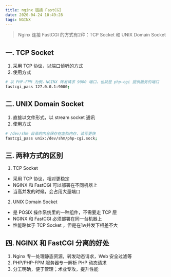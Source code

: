 ```yaml
---
title: nginx 链接 FastCGI
date: 2020-04-24 10:49:28
tags: NGINX
---
```


>  Nginx 连接 FastCGI 的方式有2种：TCP Socket 和 UNIX Domain Socket

<!-- more -->

## 一. TCP Socket
1. 采用 TCP 协议，以端口侦听的方式
2. 使用方式
```sh
# 以 PHP-FPM 为例，NGINX 转发请求 9000 端口，也就是 php-cgi 提供服务的端口
fastcgi_pass 127.0.0.1:9000;
```

## 二. UNIX Domain Socket
1. 直接以文件形式，以 stream socket 通讯
2. 使用方式
```sh
# /dev/shm 目录的内容保存在虚拟内存，读写更快
fastcgi_pass unix:/dev/shm/php-cgi.sock;
```

## 三. 两种方式的区别
1. TCP Socket
- 采用 TCP 协议，相对更稳定
- NGINX 和 FastCGI 可以部署在不同机器上
- 当高并发的时候，会占用大量端口

2. UNIX Domain Socket
- 是 POSIX 操作系统里的一种组件，不需要走 TCP 层
- NGINX 和 FastCGI 必须部署在同一台机器上
- 性能略优于 TCP Socket ，但是在1w并发下相差不大


## 四. NGINX 和 FastCGI 分离的好处
1. Nginx 专一处理静态资源，转发动态请求，Web 安全过滤等
2. PHP/PHP-FPM 服务器专一解析 PHP 动态请求
3. 分工明确，便于管理；术业专攻，提升性能